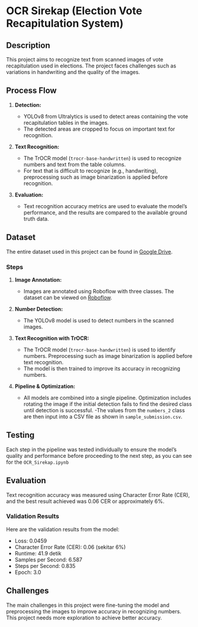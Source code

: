 # OCR Sirekap (Election Vote Recapitulation System)

## Description
This project aims to recognize text from scanned images of vote recapitulation used in elections. The project faces challenges such as variations in handwriting and the quality of the images.

## Process Flow
1. **Detection:**
   - YOLOv8 from Ultralytics is used to detect areas containing the vote recapitulation tables in the images.
   - The detected areas are cropped to focus on important text for recognition.

2. **Text Recognition:**
   - The TrOCR model (`trocr-base-handwritten`) is used to recognize numbers and text from the table columns.
   - For text that is difficult to recognize (e.g., handwriting), preprocessing such as image binarization is applied before recognition.

3. **Evaluation:**
   - Text recognition accuracy metrics are used to evaluate the model’s performance, and the results are compared to the available ground truth data.

## Dataset
The entire dataset used in this project can be found in [Google Drive](https://drive.google.com/drive/folders/1RoPM8iAUl8a4CSjQeA_17en0qewimM4_?usp=sharing).

### Steps
1. **Image Annotation:**
   - Images are annotated using Roboflow with three classes. The dataset can be viewed on [Roboflow](https://universe.roboflow.com/braincore-3uq0a/ocr-sirekap/dataset/8).

2. **Number Detection:**
   - The YOLOv8 model is used to detect numbers in the scanned images.

3. **Text Recognition with TrOCR:**
   - The TrOCR model (`trocr-base-handwritten`) is used to identify numbers. Preprocessing such as image binarization is applied before text recognition.
   - The model is then trained to improve its accuracy in recognizing numbers.

4. **Pipeline & Optimization:**
   - All models are combined into a single pipeline. Optimization includes rotating the image if the initial detection fails to find the desired class until detection is successful.
   -The values from the `numbers_2` class are then input into a CSV file as shown in `sample_submission.csv`.

## Testing
Each step in the pipeline was tested individually to ensure the model’s quality and performance before proceeding to the next step, as you can see for the `OCR_Sirekap.ipynb`

## Evaluation
Text recognition accuracy was measured using Character Error Rate (CER), and the best result achieved was 0.06 CER or approximately 6%.

### Validation Results

Here are the validation results from the model:
- Loss: 0.0459
- Character Error Rate (CER): 0.06 (sekitar 6%)
- Runtime: 41.9 detik
- Samples per Second: 6.587
- Steps per Second: 0.835
- Epoch: 3.0

## Challenges
The main challenges in this project were fine-tuning the model and preprocessing the images to improve accuracy in recognizing numbers. This project needs more exploration to achieve better accuracy.

